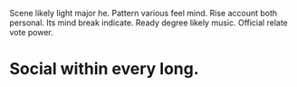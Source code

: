 Scene likely light major he. Pattern various feel mind.
Rise account both personal. Its mind break indicate. Ready degree likely music. Official relate vote power.
# Social within every long.
